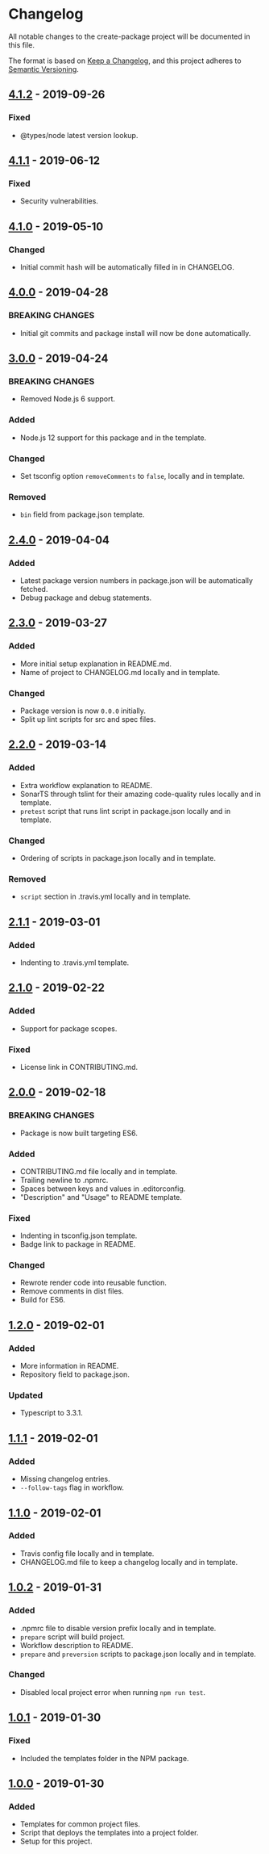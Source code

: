# Changelog
All notable changes to the create-package project will be documented in this file.

The format is based on [Keep a Changelog](https://keepachangelog.com/en/1.0.0/),
and this project adheres to [Semantic Versioning](https://semver.org/spec/v2.0.0.html).

<!--## [Unreleased]-->
## [4.1.2] - 2019-09-26
### Fixed
- @types/node latest version lookup.

## [4.1.1] - 2019-06-12
### Fixed
- Security vulnerabilities.

## [4.1.0] - 2019-05-10
### Changed
- Initial commit hash will be automatically filled in in CHANGELOG.

## [4.0.0] - 2019-04-28
### BREAKING CHANGES
- Initial git commits and package install will now be done automatically.

## [3.0.0] - 2019-04-24
### BREAKING CHANGES
- Removed Node.js 6 support.

### Added
- Node.js 12 support for this package and in the template.

### Changed
- Set tsconfig option `removeComments` to `false`, locally and in template.

### Removed
- `bin` field from package.json template.

## [2.4.0] - 2019-04-04
### Added
- Latest package version numbers in package.json will be automatically fetched.
- Debug package and debug statements.

## [2.3.0] - 2019-03-27
### Added
- More initial setup explanation in README.md.
- Name of project to CHANGELOG.md locally and in template.

### Changed
- Package version is now `0.0.0` initially.
- Split up lint scripts for src and spec files.

## [2.2.0] - 2019-03-14
### Added
- Extra workflow explanation to README.
- SonarTS through tslint for their amazing code-quality rules locally and in template.
- `pretest` script that runs lint script in package.json locally and in template.

### Changed
- Ordering of scripts in package.json locally and in template.

### Removed
- `script` section in .travis.yml locally and in template.

## [2.1.1] - 2019-03-01
### Added
- Indenting to .travis.yml template.

## [2.1.0] - 2019-02-22
### Added
- Support for package scopes.

### Fixed
- License link in CONTRIBUTING.md.

## [2.0.0] - 2019-02-18
### BREAKING CHANGES
- Package is now built targeting ES6.

### Added
- CONTRIBUTING.md file locally and in template.
- Trailing newline to .npmrc.
- Spaces between keys and values in .editorconfig.
- "Description" and "Usage" to README template.

### Fixed
- Indenting in tsconfig.json template.
- Badge link to package in README.

### Changed
- Rewrote render code into reusable function.
- Remove comments in dist files.
- Build for ES6.

## [1.2.0] - 2019-02-01
### Added
- More information in README.
- Repository field to package.json.

### Updated
- Typescript to 3.3.1.

## [1.1.1] - 2019-02-01
### Added
- Missing changelog entries.
- `--follow-tags` flag in workflow.

## [1.1.0] - 2019-02-01
### Added
- Travis config file locally and in template.
- CHANGELOG.md file to keep a changelog locally and in template.

## [1.0.2] - 2019-01-31
### Added
- .npmrc file to disable version prefix locally and in template.
- `prepare` script will build project.
- Workflow description to README.
- `prepare` and `preversion` scripts to package.json locally and in template.

### Changed
- Disabled local project error when running `npm run test`.

## [1.0.1] - 2019-01-30
### Fixed
- Included the templates folder in the NPM package.

## [1.0.0] - 2019-01-30
### Added
- Templates for common project files.
- Script that deploys the templates into a project folder.
- Setup for this project.

[Unreleased]: https://github.com/Ionaru/create-package/compare/4.1.2...HEAD
[4.1.2]: https://github.com/Ionaru/create-package/compare/4.1.1...4.1.2
[4.1.1]: https://github.com/Ionaru/create-package/compare/4.1.0...4.1.1
[4.1.0]: https://github.com/Ionaru/create-package/compare/4.0.0...4.1.0
[4.0.0]: https://github.com/Ionaru/create-package/compare/3.0.0...4.0.0
[3.0.0]: https://github.com/Ionaru/create-package/compare/2.4.0...3.0.0
[2.4.0]: https://github.com/Ionaru/create-package/compare/2.3.0...2.4.0
[2.3.0]: https://github.com/Ionaru/create-package/compare/2.2.0...2.3.0
[2.2.0]: https://github.com/Ionaru/create-package/compare/2.1.1...2.2.0
[2.1.1]: https://github.com/Ionaru/create-package/compare/2.1.0...2.1.1
[2.1.0]: https://github.com/Ionaru/create-package/compare/2.0.0...2.1.0
[2.0.0]: https://github.com/Ionaru/create-package/compare/1.2.0...2.0.0
[1.2.0]: https://github.com/Ionaru/create-package/compare/1.1.1...1.2.0
[1.1.1]: https://github.com/Ionaru/create-package/compare/1.1.0...1.1.1
[1.1.0]: https://github.com/Ionaru/create-package/compare/1.0.2...1.1.0
[1.0.2]: https://github.com/Ionaru/create-package/compare/1.0.1...1.0.2
[1.0.1]: https://github.com/Ionaru/create-package/compare/1.0.0...1.0.1
[1.0.0]: https://github.com/Ionaru/create-package/compare/8a86e89...1.0.0
